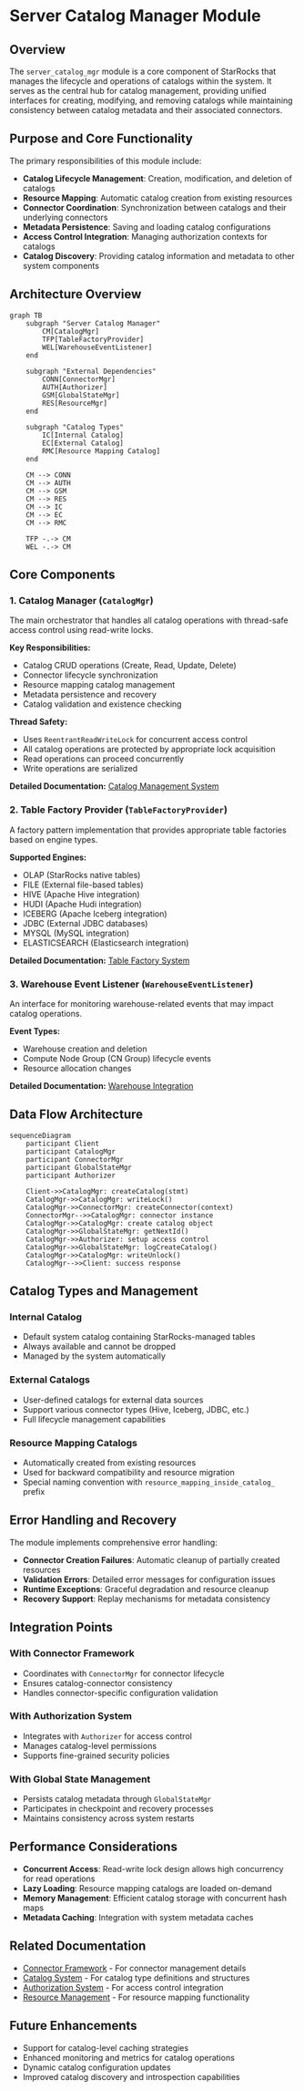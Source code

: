 # Server Catalog Manager Module

## Overview

The `server_catalog_mgr` module is a core component of StarRocks that manages the lifecycle and operations of catalogs within the system. It serves as the central hub for catalog management, providing unified interfaces for creating, modifying, and removing catalogs while maintaining consistency between catalog metadata and their associated connectors.

## Purpose and Core Functionality

The primary responsibilities of this module include:

- **Catalog Lifecycle Management**: Creation, modification, and deletion of catalogs
- **Resource Mapping**: Automatic catalog creation from existing resources
- **Connector Coordination**: Synchronization between catalogs and their underlying connectors
- **Metadata Persistence**: Saving and loading catalog configurations
- **Access Control Integration**: Managing authorization contexts for catalogs
- **Catalog Discovery**: Providing catalog information and metadata to other system components

## Architecture Overview

```mermaid
graph TB
    subgraph "Server Catalog Manager"
        CM[CatalogMgr]
        TFP[TableFactoryProvider]
        WEL[WarehouseEventListener]
    end
    
    subgraph "External Dependencies"
        CONN[ConnectorMgr]
        AUTH[Authorizer]
        GSM[GlobalStateMgr]
        RES[ResourceMgr]
    end
    
    subgraph "Catalog Types"
        IC[Internal Catalog]
        EC[External Catalog]
        RMC[Resource Mapping Catalog]
    end
    
    CM --> CONN
    CM --> AUTH
    CM --> GSM
    CM --> RES
    CM --> IC
    CM --> EC
    CM --> RMC
    
    TFP -.-> CM
    WEL -.-> CM
```

## Core Components

### 1. Catalog Manager (`CatalogMgr`)

The main orchestrator that handles all catalog operations with thread-safe access control using read-write locks.

**Key Responsibilities:**
- Catalog CRUD operations (Create, Read, Update, Delete)
- Connector lifecycle synchronization
- Resource mapping catalog management
- Metadata persistence and recovery
- Catalog validation and existence checking

**Thread Safety:**
- Uses `ReentrantReadWriteLock` for concurrent access control
- All catalog operations are protected by appropriate lock acquisition
- Read operations can proceed concurrently
- Write operations are serialized

**Detailed Documentation:** [Catalog Management System](catalog_management.md)

### 2. Table Factory Provider (`TableFactoryProvider`)

A factory pattern implementation that provides appropriate table factories based on engine types.

**Supported Engines:**
- OLAP (StarRocks native tables)
- FILE (External file-based tables)
- HIVE (Apache Hive integration)
- HUDI (Apache Hudi integration)
- ICEBERG (Apache Iceberg integration)
- JDBC (External JDBC databases)
- MYSQL (MySQL integration)
- ELASTICSEARCH (Elasticsearch integration)

**Detailed Documentation:** [Table Factory System](table_factory_system.md)

### 3. Warehouse Event Listener (`WarehouseEventListener`)

An interface for monitoring warehouse-related events that may impact catalog operations.

**Event Types:**
- Warehouse creation and deletion
- Compute Node Group (CN Group) lifecycle events
- Resource allocation changes

**Detailed Documentation:** [Warehouse Integration](warehouse_integration.md)

## Data Flow Architecture

```mermaid
sequenceDiagram
    participant Client
    participant CatalogMgr
    participant ConnectorMgr
    participant GlobalStateMgr
    participant Authorizer
    
    Client->>CatalogMgr: createCatalog(stmt)
    CatalogMgr->>CatalogMgr: writeLock()
    CatalogMgr->>ConnectorMgr: createConnector(context)
    ConnectorMgr-->>CatalogMgr: connector instance
    CatalogMgr->>CatalogMgr: create catalog object
    CatalogMgr->>GlobalStateMgr: getNextId()
    CatalogMgr->>Authorizer: setup access control
    CatalogMgr->>GlobalStateMgr: logCreateCatalog()
    CatalogMgr->>CatalogMgr: writeUnlock()
    CatalogMgr-->>Client: success response
```

## Catalog Types and Management

### Internal Catalog
- Default system catalog containing StarRocks-managed tables
- Always available and cannot be dropped
- Managed by the system automatically

### External Catalogs
- User-defined catalogs for external data sources
- Support various connector types (Hive, Iceberg, JDBC, etc.)
- Full lifecycle management capabilities

### Resource Mapping Catalogs
- Automatically created from existing resources
- Used for backward compatibility and resource migration
- Special naming convention with `resource_mapping_inside_catalog_` prefix

## Error Handling and Recovery

The module implements comprehensive error handling:

- **Connector Creation Failures**: Automatic cleanup of partially created resources
- **Validation Errors**: Detailed error messages for configuration issues
- **Runtime Exceptions**: Graceful degradation and resource cleanup
- **Recovery Support**: Replay mechanisms for metadata consistency

## Integration Points

### With Connector Framework
- Coordinates with `ConnectorMgr` for connector lifecycle
- Ensures catalog-connector consistency
- Handles connector-specific configuration validation

### With Authorization System
- Integrates with `Authorizer` for access control
- Manages catalog-level permissions
- Supports fine-grained security policies

### With Global State Management
- Persists catalog metadata through `GlobalStateMgr`
- Participates in checkpoint and recovery processes
- Maintains consistency across system restarts

## Performance Considerations

- **Concurrent Access**: Read-write lock design allows high concurrency for read operations
- **Lazy Loading**: Resource mapping catalogs are loaded on-demand
- **Memory Management**: Efficient catalog storage with concurrent hash maps
- **Metadata Caching**: Integration with system metadata caches

## Related Documentation

- [Connector Framework](connector_framework.md) - For connector management details
- [Catalog System](catalog.md) - For catalog type definitions and structures
- [Authorization System](authentication_authorization.md) - For access control integration
- [Resource Management](resource_management.md) - For resource mapping functionality

## Future Enhancements

- Support for catalog-level caching strategies
- Enhanced monitoring and metrics for catalog operations
- Dynamic catalog configuration updates
- Improved catalog discovery and introspection capabilities